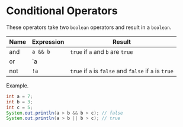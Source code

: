 # Conditional Operators
These operators take two `boolean` operators and result in a `boolean`.

| Name | Expression | Result |
|---|---|---|
| and | `a && b` | `true` if `a` and `b` are `true` |
| or | `a || b` | `true` if `a` or `b` (or both) is `true` |
| not | `!a` | `true` if `a` is `false` and `false` if `a` is `true` |

Example.

```java
int a = 7;
int b = 3;
int c = 5;
System.out.println(a > b && b > c); // false
System.out.println(a > b || b > c); // true
```
